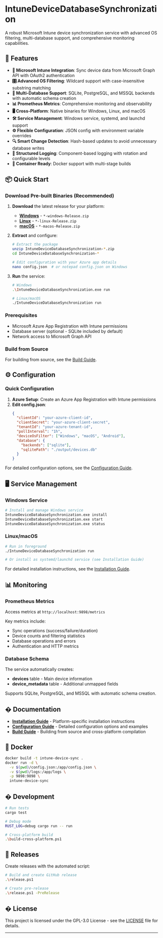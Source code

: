 # IntuneDeviceDatabaseSynchronization

A robust Microsoft Intune device synchronization service with advanced OS filtering, multi-database support, and comprehensive monitoring capabilities.

## 🚀 Features

- **🔄 Microsoft Intune Integration**: Sync device data from Microsoft Graph API with OAuth2 authentication
- **🎛️ Advanced OS Filtering**: Wildcard support with case-insensitive substring matching
- **💾 Multi-Database Support**: SQLite, PostgreSQL, and MSSQL backends with automatic schema creation
- **📊 Prometheus Metrics**: Comprehensive monitoring and observability
- **🖥️ Cross-Platform**: Native binaries for Windows, Linux, and macOS
- **🛠️ Service Management**: Windows service, systemd, and launchd support
- **⚙️ Flexible Configuration**: JSON config with environment variable overrides
- **🔍 Smart Change Detection**: Hash-based updates to avoid unnecessary database writes
- **📝 Structured Logging**: Component-based logging with rotation and configurable levels
- **🐳 Container Ready**: Docker support with multi-stage builds

## 📦 Quick Start

### Download Pre-built Binaries (Recommended)

1. **Download** the latest release for your platform:
   - [**Windows**](https://github.com/Grace-Solutions/IntuneDeviceDatabaseSynchronization/releases/latest) - `*-windows-Release.zip`
   - [**Linux**](https://github.com/Grace-Solutions/IntuneDeviceDatabaseSynchronization/releases/latest) - `*-linux-Release.zip`
   - [**macOS**](https://github.com/Grace-Solutions/IntuneDeviceDatabaseSynchronization/releases/latest) - `*-macos-Release.zip`

2. **Extract** and configure:
   ```bash
   # Extract the package
   unzip IntuneDeviceDatabaseSynchronization-*.zip
   cd IntuneDeviceDatabaseSynchronization-*

   # Edit configuration with your Azure app details
   nano config.json  # or notepad config.json on Windows
   ```

3. **Run** the service:
   ```bash
   # Windows
   .\IntuneDeviceDatabaseSynchronization.exe run

   # Linux/macOS
   ./IntuneDeviceDatabaseSynchronization run
   ```

### Prerequisites

- Microsoft Azure App Registration with Intune permissions
- Database server (optional - SQLite included by default)
- Network access to Microsoft Graph API

### Build from Source

For building from source, see the [Build Guide](docs/BUILD.md).

## ⚙️ Configuration

### Quick Configuration

1. **Azure Setup**: Create an Azure App Registration with Intune permissions
2. **Edit config.json**:
   ```json
   {
     "clientId": "your-azure-client-id",
     "clientSecret": "your-azure-client-secret",
     "tenantId": "your-azure-tenant-id",
     "pollInterval": "1h",
     "deviceOsFilter": ["Windows", "macOS", "Android"],
     "database": {
       "backends": ["sqlite"],
       "sqlitePath": "./output/devices.db"
     }
   }
   ```

For detailed configuration options, see the [Configuration Guide](docs/CONFIGURATION.md).

## 🖥️ Service Management

### Windows Service
```bash
# Install and manage Windows service
IntuneDeviceDatabaseSynchronization.exe install
IntuneDeviceDatabaseSynchronization.exe start
IntuneDeviceDatabaseSynchronization.exe status
```

### Linux/macOS
```bash
# Run in foreground
./IntuneDeviceDatabaseSynchronization run

# Or install as systemd/launchd service (see Installation Guide)
```

For detailed installation instructions, see the [Installation Guide](docs/INSTALLATION.md).

## 📊 Monitoring

### Prometheus Metrics
Access metrics at `http://localhost:9898/metrics`

Key metrics include:
- Sync operations (success/failure/duration)
- Device counts and filtering statistics
- Database operations and errors
- Authentication and HTTP metrics

### Database Schema
The service automatically creates:
- **devices** table - Main device information
- **device_metadata** table - Additional unmapped fields

Supports SQLite, PostgreSQL, and MSSQL with automatic schema creation.

## � Documentation

- [**Installation Guide**](docs/INSTALLATION.md) - Platform-specific installation instructions
- [**Configuration Guide**](docs/CONFIGURATION.md) - Detailed configuration options and examples
- [**Build Guide**](docs/BUILD.md) - Building from source and cross-platform compilation

## 🐳 Docker

```bash
docker build -t intune-device-sync .
docker run -d \
  -v $(pwd)/config.json:/app/config.json \
  -v $(pwd)/logs:/app/logs \
  -p 9898:9898 \
  intune-device-sync
```

## � Development

```bash
# Run tests
cargo test

# Debug mode
RUST_LOG=debug cargo run -- run

# Cross-platform build
.\build-cross-platform.ps1
```

## 🚀 Releases

Create releases with the automated script:
```bash
# Build and create GitHub release
.\release.ps1

# Create pre-release
.\release.ps1 -PreRelease
```

## � License

This project is licensed under the GPL-3.0 License - see the [LICENSE](LICENSE) file for details.

---

<!-- AUGMENT NOTES FOR FUTURE CHANGES:
- Update GitHub repository URLs in README and release script when repository is created
- Consider adding GitHub Actions workflow for automated builds and releases
- Add more comprehensive error handling examples in documentation
- Consider adding configuration validation tool
- Add performance tuning guide for large environments
- Consider adding backup/restore functionality for SQLite databases
- Add monitoring dashboard examples (Grafana)
- Consider adding webhook support for real-time notifications
-->